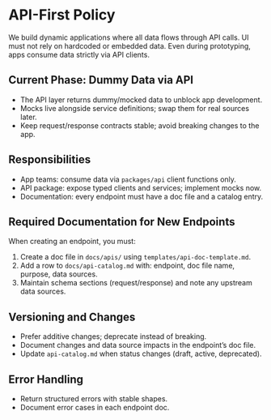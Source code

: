 # API-First Policy

We build dynamic applications where all data flows through API calls.
UI must not rely on hardcoded or embedded data. Even during prototyping,
apps consume data strictly via API clients.

## Current Phase: Dummy Data via API
- The API layer returns dummy/mocked data to unblock app development.
- Mocks live alongside service definitions; swap them for real sources later.
- Keep request/response contracts stable; avoid breaking changes to the app.

## Responsibilities
- App teams: consume data via `packages/api` client functions only.
- API package: expose typed clients and services; implement mocks now.
- Documentation: every endpoint must have a doc file and a catalog entry.

## Required Documentation for New Endpoints
When creating an endpoint, you must:
1. Create a doc file in `docs/apis/` using `templates/api-doc-template.md`.
2. Add a row to `docs/api-catalog.md` with: endpoint, doc file name, purpose, data sources.
3. Maintain schema sections (request/response) and note any upstream data sources.

## Versioning and Changes
- Prefer additive changes; deprecate instead of breaking.
- Document changes and data source impacts in the endpoint’s doc file.
- Update `api-catalog.md` when status changes (draft, active, deprecated).

## Error Handling
- Return structured errors with stable shapes.
- Document error cases in each endpoint doc.